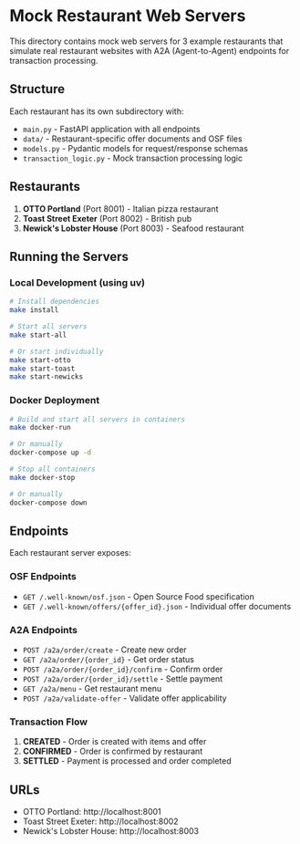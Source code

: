 # Mock Restaurant Web Servers

This directory contains mock web servers for 3 example restaurants that simulate real restaurant websites with A2A (Agent-to-Agent) endpoints for transaction processing.

## Structure

Each restaurant has its own subdirectory with:
- `main.py` - FastAPI application with all endpoints
- `data/` - Restaurant-specific offer documents and OSF files
- `models.py` - Pydantic models for request/response schemas
- `transaction_logic.py` - Mock transaction processing logic

## Restaurants

1. **OTTO Portland** (Port 8001) - Italian pizza restaurant
2. **Toast Street Exeter** (Port 8002) - British pub
3. **Newick's Lobster House** (Port 8003) - Seafood restaurant

## Running the Servers

### Local Development (using uv)

```bash
# Install dependencies
make install

# Start all servers
make start-all

# Or start individually
make start-otto
make start-toast
make start-newicks
```

### Docker Deployment

```bash
# Build and start all servers in containers
make docker-run

# Or manually
docker-compose up -d

# Stop all containers
make docker-stop

# Or manually
docker-compose down
```

## Endpoints

Each restaurant server exposes:

### OSF Endpoints
- `GET /.well-known/osf.json` - Open Source Food specification
- `GET /.well-known/offers/{offer_id}.json` - Individual offer documents

### A2A Endpoints
- `POST /a2a/order/create` - Create new order
- `GET /a2a/order/{order_id}` - Get order status
- `POST /a2a/order/{order_id}/confirm` - Confirm order
- `POST /a2a/order/{order_id}/settle` - Settle payment
- `GET /a2a/menu` - Get restaurant menu
- `POST /a2a/validate-offer` - Validate offer applicability

### Transaction Flow
1. **CREATED** - Order is created with items and offer
2. **CONFIRMED** - Order is confirmed by restaurant
3. **SETTLED** - Payment is processed and order completed

## URLs

- OTTO Portland: http://localhost:8001
- Toast Street Exeter: http://localhost:8002  
- Newick's Lobster House: http://localhost:8003
